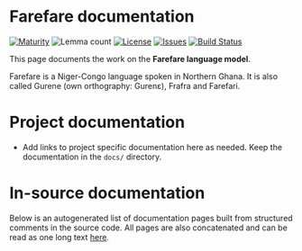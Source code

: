 # Farefare documentation

[![Maturity](https://img.shields.io/endpoint?url=https%3A%2F%2Fraw.githubusercontent.com%2Fgiellalt%2Flang-gur%2Fgh-pages%2Fmaturity.json)](https://giellalt.github.io/MaturityClassification.html)
![Lemma count](https://img.shields.io/endpoint?url=https%3A%2F%2Fraw.githubusercontent.com%2Fgiellalt%2Flang-gur%2Fgh-pages%2Flemmacount.json)
[![License](https://img.shields.io/github/license/giellalt/lang-gur)](https://github.com/giellalt/lang-gur/blob/main/LICENSE)
[![Issues](https://img.shields.io/github/issues/giellalt/lang-gur)](https://github.com/giellalt/lang-gur/issues)
[![Build Status](https://divvun-tc.giellalt.org/api/github/v1/repository/giellalt/lang-gur/main/badge.svg)](https://github.com/giellalt/lang-gur/actions)

This page documents the work on the **Farefare language model**. 

Farefare is a Niger-Congo language spoken in Northern Ghana. It is also called Gurene (own orthography: Gurenɛ), Frafra and Farefari.

# Project documentation

* Add links to project specific documentation here as needed. Keep the documentation in the `docs/` directory.

# In-source documentation

Below is an autogenerated list of documentation pages built from structured comments in the source code. All pages are also concatenated and can be read as one long text [here](gur.md).
